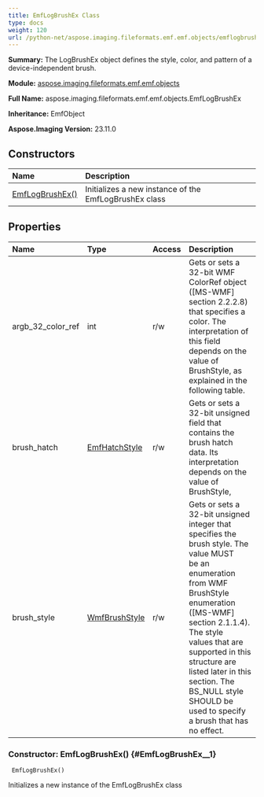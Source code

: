 ```yaml
---
title: EmfLogBrushEx Class
type: docs
weight: 120
url: /python-net/aspose.imaging.fileformats.emf.emf.objects/emflogbrushex/
---
```


**Summary:** The LogBrushEx object defines the style, color, and pattern of a device-independent brush.

**Module:** [aspose.imaging.fileformats.emf.emf.objects](/imaging/python-net/aspose.imaging.fileformats.emf.emf.objects/)

**Full Name:** aspose.imaging.fileformats.emf.emf.objects.EmfLogBrushEx

**Inheritance:** EmfObject

**Aspose.Imaging Version:** 23.11.0

## **Constructors**
| **Name** | **Description** |
| :- | :- |
| [EmfLogBrushEx()](#EmfLogBrushEx__1) | Initializes a new instance of the EmfLogBrushEx class |
## **Properties**
| **Name** | **Type** | **Access** | **Description** |
| :- | :- | :- | :- |
| argb_32_color_ref | int | r/w | Gets or sets a 32-bit WMF ColorRef object ([MS-WMF] section 2.2.2.8) that specifies a<br/>            color. The interpretation of this field depends on the value of BrushStyle, as explained in the<br/>            following table. |
| brush_hatch | [EmfHatchStyle](/imaging/python-net/aspose.imaging.fileformats.emf.emf.consts/emfhatchstyle/) | r/w | Gets or sets a 32-bit unsigned field that contains the brush hatch data. Its <br/>            interpretation depends on the value of BrushStyle, |
| brush_style | [WmfBrushStyle](/imaging/python-net/aspose.imaging.fileformats.wmf.consts/wmfbrushstyle/) | r/w | Gets or sets a 32-bit unsigned integer that specifies the brush style. The value MUST <br/>            be an enumeration from WMF BrushStyle enumeration ([MS-WMF] section 2.1.1.4). The style <br/>            values that are supported in this structure are listed later in this section. The BS_NULL style <br/>            SHOULD be used to specify a brush that has no effect. |


### Constructor: EmfLogBrushEx() {#EmfLogBrushEx__1}


```
 EmfLogBrushEx() 
```

Initializes a new instance of the EmfLogBrushEx class

